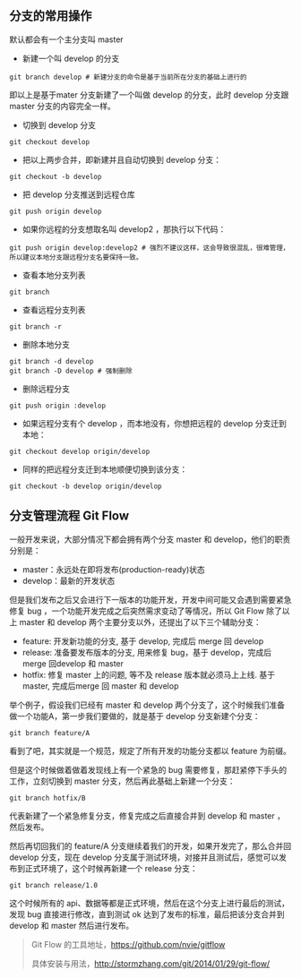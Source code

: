 ## 分支的常用操作

默认都会有一个主分支叫 master

* 新建一个叫 develop 的分支

```
git branch develop # 新建分支的命令是基于当前所在分支的基础上进行的
```

即以上是基于mater 分支新建了一个叫做 develop 的分支，此时 develop 分支跟 master 分支的内容完全一样。

* 切换到 develop 分支

```
git checkout develop
```

* 把以上两步合并，即新建并且自动切换到 develop 分支：

```
git checkout -b develop    
```

* 把 develop 分支推送到远程仓库

```
git push origin develop
```

* 如果你远程的分支想取名叫 develop2 ，那执行以下代码：

```
git push origin develop:develop2 # 强烈不建议这样，这会导致很混乱，很难管理，所以建议本地分支跟远程分支名要保持一致。
```

* 查看本地分支列表

```
git branch
```

* 查看远程分支列表

```
git branch -r 
```

* 删除本地分支

```
git branch -d develop 
git branch -D develop # 强制删除
```

* 删除远程分支

```
git push origin :develop 
```

* 如果远程分支有个 develop ，而本地没有，你想把远程的 develop 分支迁到本地： 

```
git checkout develop origin/develop 
```

* 同样的把远程分支迁到本地顺便切换到该分支：

```
git checkout -b develop origin/develop
```



## 分支管理流程 Git Flow

一般开发来说，大部分情况下都会拥有两个分支 master 和 develop，他们的职责分别是： 

* master：永远处在即将发布\(production-ready\)状态
* develop：最新的开发状态

但是我们发布之后又会进行下一版本的功能开发，开发中间可能又会遇到需要紧急修复 bug ，一个功能开发完成之后突然需求变动了等情况，所以 Git Flow 除了以上 master 和 develop 两个主要分支以外，还提出了以下三个辅助分支：

* feature: 开发新功能的分支, 基于 develop, 完成后 merge 回 develop 
* release: 准备要发布版本的分支, 用来修复 bug，基于 develop，完成后 merge 回develop 和 master 
* hotfix: 修复 master 上的问题, 等不及 release 版本就必须马上上线. 基于 master, 完成后merge 回 master 和 develop

举个例子，假设我们已经有 master 和 develop 两个分支了，这个时候我们准备做一个功能A，第一步我们要做的，就是基于 develop 分支新建个分支：

```
git branch feature/A 
```

看到了吧，其实就是一个规范，规定了所有开发的功能分支都以 feature 为前缀。

但是这个时候做着做着发现线上有一个紧急的 bug 需要修复，那赶紧停下手头的工作，立刻切换到 master 分支，然后再此基础上新建一个分支：

```
git branch hotfix/B 
```

代表新建了一个紧急修复分支，修复完成之后直接合并到 develop 和 master ，然后发布。

然后再切回我们的 feature/A 分支继续着我们的开发，如果开发完了，那么合并回 develop 分支，现在 develop 分支属于测试环境，对接并且测试后，感觉可以发布到正式环境了，这个时候再新建一个 release 分支：

```
git branch release/1.0
```

这个时候所有的 api、数据等都是正式环境，然后在这个分支上进行最后的测试，发现 bug 直接进行修改，直到测试 ok 达到了发布的标准，最后把该分支合并到 develop 和 master 然后进行发布。

> Git Flow 的工具地址，https://github.com/nvie/gitflow
>
> 具体安装与用法，http://stormzhang.com/git/2014/01/29/git-flow/



